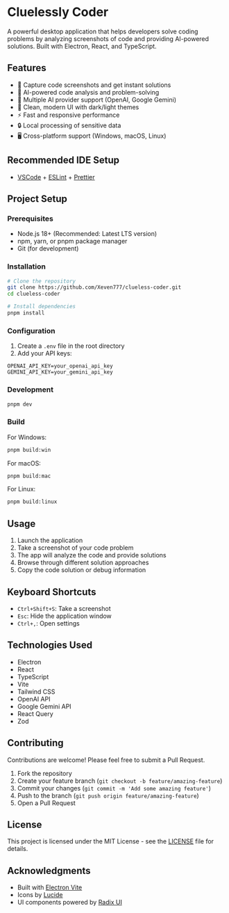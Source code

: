 # Cluelessly Coder

A powerful desktop application that helps developers solve coding problems by analyzing screenshots of code and providing AI-powered solutions. Built with Electron, React, and TypeScript.

## Features

- 📸 Capture code screenshots and get instant solutions
- 🤖 AI-powered code analysis and problem-solving
- 📝 Multiple AI provider support (OpenAI, Google Gemini)
- 🎨 Clean, modern UI with dark/light themes
- ⚡ Fast and responsive performance
- 🔒 Local processing of sensitive data
- 🖥️ Cross-platform support (Windows, macOS, Linux)

## Recommended IDE Setup

- [VSCode](https://code.visualstudio.com/) + [ESLint](https://marketplace.visualstudio.com/items?itemName=dbaeumer.vscode-eslint) + [Prettier](https://marketplace.visualstudio.com/items?itemName=esbenp.prettier-vscode)

## Project Setup

### Prerequisites

- Node.js 18+ (Recommended: Latest LTS version)
- npm, yarn, or pnpm package manager
- Git (for development)

### Installation

```bash
# Clone the repository
git clone https://github.com/Xeven777/clueless-coder.git
cd clueless-coder

# Install dependencies
pnpm install
```

### Configuration

1. Create a `.env` file in the root directory
2. Add your API keys:

```env
OPENAI_API_KEY=your_openai_api_key
GEMINI_API_KEY=your_gemini_api_key
```

### Development

```bash
pnpm dev
```

### Build

For Windows:

```bash
pnpm build:win
```

For macOS:

```bash
pnpm build:mac
```

For Linux:

```bash
pnpm build:linux
```

## Usage

1. Launch the application
2. Take a screenshot of your code problem
3. The app will analyze the code and provide solutions
4. Browse through different solution approaches
5. Copy the code solution or debug information

## Keyboard Shortcuts

- `Ctrl+Shift+S`: Take a screenshot
- `Esc`: Hide the application window
- `Ctrl+,`: Open settings

## Technologies Used

- Electron
- React
- TypeScript
- Vite
- Tailwind CSS
- OpenAI API
- Google Gemini API
- React Query
- Zod

## Contributing

Contributions are welcome! Please feel free to submit a Pull Request.

1. Fork the repository
2. Create your feature branch (`git checkout -b feature/amazing-feature`)
3. Commit your changes (`git commit -m 'Add some amazing feature'`)
4. Push to the branch (`git push origin feature/amazing-feature`)
5. Open a Pull Request

## License

This project is licensed under the MIT License - see the [LICENSE](LICENSE) file for details.

## Acknowledgments

- Built with [Electron Vite](https://github.com/alex8088/electron-vite)
- Icons by [Lucide](https://lucide.dev/)
- UI components powered by [Radix UI](https://www.radix-ui.com/)
